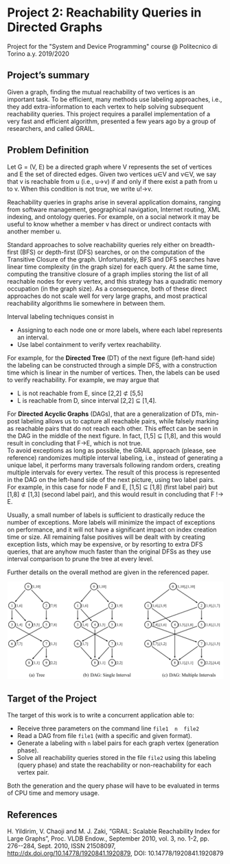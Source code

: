 # Project 2: Reachability Queries in Directed Graphs 
Project for the "System and Device Programming" course @ Politecnico di Torino a.y. 2019/2020

## Project’s summary 
Given a graph, finding the mutual reachability of two vertices is an important task. To be efficient, many methods use labeling approaches, i.e., they add extra-information to each vertex to help solving subsequent reachability queries. This project requires a parallel implementation of a very fast and efficient algorithm, presented a few years ago by a group of researchers, and called GRAIL.  

## Problem Definition 
Let G = (V, E) be a directed graph where V represents the set of vertices and E the set of directed  edges. Given two vertices u∈V and v∈V, we say that v is reachable from u (i.e., u→v) if and only if there exist a path from u to v. When this condition is not true, we write u!→v.  
 
Reachability queries in graphs arise in several application domains, ranging from software management, geographical navigation, Internet routing, XML indexing, and ontology queries. For example, on a social network it may be useful to know whether a member v has direct or undirect contacts with another member u.  
 
Standard approaches to solve reachability queries rely either on breadth-first (BFS) or depth-first (DFS) searches, or on the computation of the Transitive Closure of the graph. Unfortunately, BFS and DFS searches have linear time complexity (in the graph size) for each query. At the same time, computing the transitive closure of a graph implies storing the list of all reachable nodes for every vertex, and this strategy has a quadratic memory occupation (in the graph size). As a consequence, both of these direct approaches do not scale well for very large graphs, and most practical reachability algorithms lie somewhere in between them. 
 
Interval labeling techniques consist in 
- Assigning to each node one or more labels, where each label represents an interval.  
- Use label containment to verify vertex reachability.  

For example, for the **Directed Tree** (DT) of the next figure (left-hand side) the labeling can be constructed through a simple DFS, with a construction time which is linear in the number of vertices. Then, the labels can be used to verify reachability. For example, we may argue that 
- L is not reachable from E, since [2,2] ⊄  [5,5]  
- L is reachable from D, since interval [2,2] ⊆ [1,4].  

For **Directed Acyclic Graphs** (DAGs), that are a generalization of DTs, min-post labeling allows us to capture all reachable pairs, while falsely marking as reachable pairs that do not reach each other. This effect can be seen in the DAG in the middle of the next figure. In fact, [1,5] ⊆ [1,8], and this would result in concluding that F→E, which is not true.  
To avoid exceptions as long as possible, the GRAIL approach (please, see reference) randomizes multiple interval labeling, i.e., instead of generating a unique label, it performs many traversals following random orders, creating multiple intervals for every vertex. The result of this process is represented in the DAG on the left-hand side of the next picture, using two label pairs. For example, in this case for node F and E, [1,5] ⊆ [1,8] (first label pair) but [1,8] ⊄ [1,3] (second label pair), and this would result in concluding that F !→ E.  

Usually, a small number of labels is sufficient to drastically reduce the number of exceptions. More labels will minimize the impact of exceptions on performance, and it will not have a significant impact on index creation time or size. All remaining false positives will be dealt with by creating exception lists, which may be expensive, or by resorting to extra DFS queries, that are anyhow much faster than the original DFSs as they use interval comparison to prune the tree at every level. 
 
Further details on the overall method are given in the referenced paper. 

![Screenshot](./img/snapshot.JPG)

## Target of the Project 
The target of this work is to write a concurrent application able to: 
- Receive three parameters on the command line `file1  n  file2` 
- Read a DAG from file `file1` (with a specific and given format). 
- Generate a labeling with `n` label pairs for each graph vertex (generation phase). 
- Solve all reachability queries stored in the file `file2` using this labeling (query phase) and state the reachability or non-reachability for each vertex pair.  

Both the generation and the query phase will have to be evaluated in terms of CPU time and memory usage. 

## References 
H. Yildirim, V. Chaoji and M. J. Zaki, “GRAIL: Scalable Reachability Index for Large Graphs”, Proc. VLDB Endow., September 2010, vol. 3, no. 1-2, pp. 276--284,  Sept. 2010, ISSN 21508097,  http://dx.doi.org/10.14778/1920841.1920879, DOI: 10.14778/1920841.1920879 
